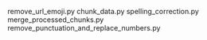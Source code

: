 remove_url_emoji.py
chunk_data.py
spelling_correction.py
merge_processed_chunks.py
remove_punctuation_and_replace_numbers.py